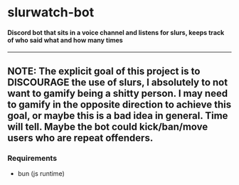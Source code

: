 # slurwatch-bot

#### Discord bot that sits in a voice channel and listens for slurs, keeps track of who said what and how many times

---

## NOTE: The explicit goal of this project is to DISCOURAGE the use of slurs, I absolutely to not want to gamify being a shitty person. I may need to gamify in the opposite direction to achieve this goal, or maybe this is a bad idea in general. Time will tell. Maybe the bot could kick/ban/move users who are repeat offenders.

### Requirements

- bun (js runtime)